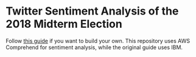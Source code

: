 # Twitter Sentiment Analysis of the 2018 Midterm Election

Follow [this guide](https://github.com/initialstate/pubnub-live-twitter-dashboard/wiki) if you want to build your own. This repository uses AWS Comprehend for sentiment analysis, while the original guide uses IBM.